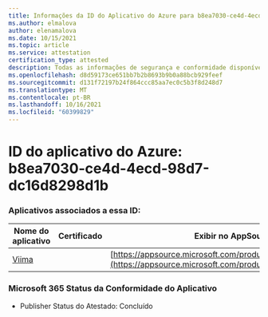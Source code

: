 ```yaml
---
title: Informações da ID do Aplicativo do Azure para b8ea7030-ce4d-4ecd-98d7-dc16d8298d1b
ms.author: elmalova
author: elenamalova
ms.date: 10/15/2021
ms.topic: article
ms.service: attestation
certification_type: attested
description: Todas as informações de segurança e conformidade disponíveis para b8ea7030-ce4d-4ecd-98d7-dc16d8298d1b.
ms.openlocfilehash: d8d59173ce651bb7b2b8693b9b0a88bcb929feef
ms.sourcegitcommit: d131f72197b24f864ccc85aa7ec0c5b3f8d248d7
ms.translationtype: MT
ms.contentlocale: pt-BR
ms.lasthandoff: 10/16/2021
ms.locfileid: "60399829"
---
```

# <a name="azure-app-id-b8ea7030-ce4d-4ecd-98d7-dc16d8298d1b"></a>ID do aplicativo do Azure: b8ea7030-ce4d-4ecd-98d7-dc16d8298d1b


### <a name="apps-associated-with-this-id"></a>Aplicativos associados a essa ID:
| **Nome do aplicativo** | **Certificado** | **Exibir no AppSource** |
|--------------|---------------|-----------------------|
| [Viima](https://docs.microsoft.com/microsoft-365-app-certification/forward/WA200001589) |  | [https://appsource.microsoft.com/product/office/WA200001589](https://appsource.microsoft.com/product/office/WA200001589) |

### <a name="microsoft-365-app-compliance-status"></a>Microsoft 365 Status da Conformidade do Aplicativo
- Publisher Status do Atestado: Concluído
